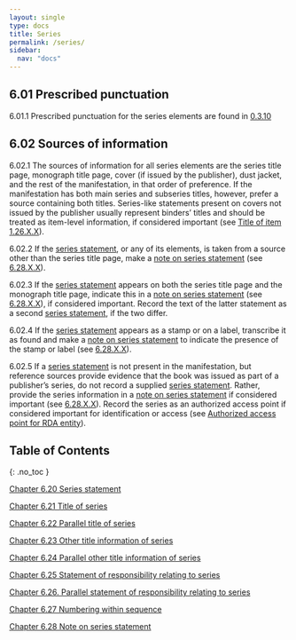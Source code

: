 ```yaml
---
layout: single
type: docs
title: Series
permalink: /series/
sidebar:
  nav: "docs"
---
```


## 6.01 Prescribed punctuation

<a name="6.01.1">6.01.1</a> Prescribed punctuation for the series elements are found in [0.3.10](/DCRMR/books/general-rules/Prescribed-punctuation/#0.3.10)

## 6.02 Sources of information 

<a name="6.02.1">6.02.1</a> The sources of information for all series elements are the series title page, monograph title page, cover (if issued by the publisher), dust jacket, and the rest of the manifestation, in that order of preference.  If the manifestation has both main series and subseries titles, however, prefer a source containing both titles. Series-like statements present on covers not issued by the publisher usually represent binders’ titles and should be treated as item-level information, if considered important (see [Title of item](/DCRMR/books/title/Title-of-item/) [1.26.X.X](/DCRMR/books/title/Title-of-item/#1.26.X.X)).

<a name="6.02.2">6.02.2</a> If the [series statement](/DCRMR/books/series/Series-statement/), or any of its elements, is taken from a source other than the series title page, make a [note on series statement](/DCRMR/books/series/Note-on-series-statement/) (see [6.28.X.X](/DCRMR/books/series/Note-on-series-statement/#6.28.X.X)).

<a name="6.02.3">6.02.3</a> If the [series statement](/DCRMR/books/series/Series-statement/) appears on both the series title page and the monograph title page, indicate this in a [note on series statement](/DCRMR/books/series/Note-on-series-statement/) (see [6.28.X.X](/DCRMR/books/series/Note-on-series-statement/#6.28.X.X)), if considered important. Record the text of the latter statement as a second [series statement](/DCRMR/books/series/Series-statement/), if the two differ. 

<a name="6.02.4">6.02.4</a> If the [series statement](/DCRMR/books/series/Series-statement/) appears as a stamp or on a label, transcribe it as found and make a [note on series statement](/DCRMR/books/series/Note-on-series-statement/) to indicate the presence of the stamp or label (see [6.28.X.X](/DCRMR/books/series/Note-on-series-statement/#6.28.X.X)).

<a name="6.02.5">6.02.5</a> If a [series statement](/DCRMR/books/series/Series-statement/) is not present in the manifestation, but reference sources provide evidence that the book was issued as part of a publisher’s series, do not record a supplied [series statement](/DCRMR/books/series/Series-statement/). Rather, provide the series information in a [note on series statement](/DCRMR/books/series/Note-on-series-statement/) if considered important (see [6.28.X.X](/DCRMR/books/series/Note-on-series-statement/#6.28.X.X)). Record the series as an authorized access point if considered important for identification or access (see [Authorized access point for RDA entity](https://beta.rdatoolkit.org/Content/Index?externalId=en-US_ala-9badaad7-0d00-3f72-9ae9-d414344e21a5)).

## Table of Contents
{: .no_toc }

[Chapter 6.20 Series statement](/DCRMR/books/series/Series-statement/)

[Chapter 6.21 Title of series](/DCRMR/books/series/Title-of-series/)

[Chapter 6.22 Parallel title of series](/DCRMR/books/series/Parallel-title-of-series/)

[Chapter 6.23 Other title information of series](/DCRMR/books/series/Other-title-information-of-series/)

[Chapter 6.24 Parallel other title information of series](/DCRMR/books/series/Parallel-other-title-information-of-series/)

[Chapter 6.25 Statement of responsibility relating to series](/DCRMR/books/series/Statement-of-responsibility-relating-to-seriest/)

[Chapter 6.26. Parallel statement of responsibility relating to series](/DCRMR/books/series/Parallel-statement-of-responsibility-relating-to-series/)

[Chapter 6.27 Numbering within sequence](/DCRMR/books/series/Numbering-within-sequence/)

[Chapter 6.28 Note on series statement](/DCRMR/books/series/Note-on-series-statement/)
